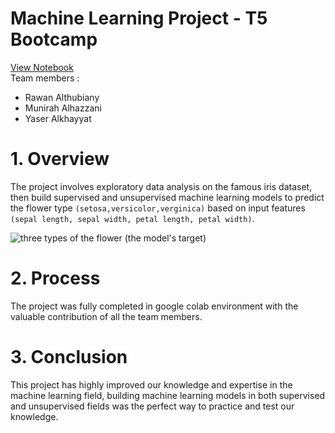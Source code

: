 # Machine Learning Project - T5 Bootcamp
[View Notebook](https://github.com/YaserKhy/ML_PROJECT_T5/blob/main/ML_project.ipynb)\
Team members :
- Rawan Althubiany
- Munirah Alhazzani
- Yaser Alkhayyat

# 1. Overview
The project involves exploratory data analysis on the famous iris dataset, then build supervised and unsupervised machine learning models
to predict the flower type `(setosa,versicolor,verginica)` based on input features `(sepal length, sepal width, petal length, petal width)`.

<img src="https://s3.amazonaws.com/assets.datacamp.com/blog_assets/Machine+Learning+R/iris-machinelearning.png" alt="three types of the flower (the model's target)">

# 2. Process
The project was fully completed in google colab environment with the valuable contribution of all the team members.

# 3. Conclusion
This project has highly improved our knowledge and expertise in the machine learning field, building machine learning models in both supervised and
unsupervised fields was the perfect way to practice and test our knowledge.
